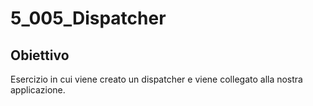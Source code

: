 # 5_005_Dispatcher

## Obiettivo

Esercizio in cui viene creato un dispatcher e viene collegato alla nostra applicazione.


